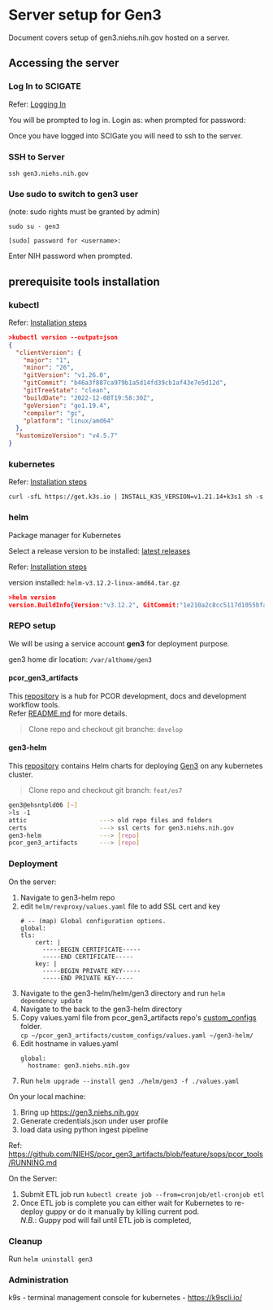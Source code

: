 # Server setup for Gen3
Document covers setup of gen3.niehs.nih.gov hosted on a server.

## Accessing the server

### Log In to SCIGATE
Refer: [Logging In](https://osc.niehs.nih.gov/hpcdocs/)

You will be prompted to log in.  Login as: <NIH Username> when prompted for password: <NIH Password>

Once you have logged into SCIGate you will need to ssh to the server.

### SSH to Server

```
ssh gen3.niehs.nih.gov
```

### Use sudo to switch to gen3 user
(note: sudo rights must be granted by admin)

```
sudo su - gen3

[sudo] password for <username>:
```
Enter NIH password when prompted.

## prerequisite tools installation
### kubectl
Refer: [Installation steps](https://kubernetes.io/docs/tasks/tools/install-kubectl-linux/)

```json
>kubectl version --output=json
{
  "clientVersion": {
    "major": "1",
    "minor": "26",
    "gitVersion": "v1.26.0",
    "gitCommit": "b46a3f887ca979b1a5d14fd39cb1af43e7e5d12d",
    "gitTreeState": "clean",
    "buildDate": "2022-12-08T19:58:30Z",
    "goVersion": "go1.19.4",
    "compiler": "gc",
    "platform": "linux/amd64"
  },
  "kustomizeVersion": "v4.5.7"
}
```

### kubernetes
Refer: [Installation steps](https://www.devopsart.com/2023/01/step-by-step-installation-of-k3s-in.html)

```
curl -sfL https://get.k3s.io | INSTALL_K3S_VERSION=v1.21.14+k3s1 sh -s
```

### helm
Package manager for Kubernetes

Select a release version to be installed: [latest releases](https://github.com/helm/helm/releases)  

Refer: [Installation steps](https://helm.sh/docs/intro/install/#from-the-binary-releases)

version installed: `helm-v3.12.2-linux-amd64.tar.gz`

```json
>helm version
version.BuildInfo{Version:"v3.12.2", GitCommit:"1e210a2c8cc5117d1055bfaa5d40f51bbc2e345e", GitTreeState:"clean", GoVersion:"go1.20.5"}
```

### REPO setup
We will be using a service account **gen3** for deployment purpose.  

gen3 home dir location: `/var/althome/gen3`

#### pcor_gen3_artifacts
This [repository](https://github.com/NIEHS/pcor_gen3_artifacts) is a hub for PCOR development, docs and development workflow tools.  
Refer [README.md](https://github.com/NIEHS/pcor_gen3_artifacts#readme) for more details.  
> Clone repo and checkout git branche: `develop`  


#### gen3-helm
This [repository](https://github.com/uc-cdis/gen3-helm) contains Helm charts for deploying [Gen3](https://gen3.org) on any kubernetes cluster.  
> Clone repo and checkout git branch: `feat/es7`


```bash
gen3@ehsntpld06 [~]
>ls -1
attic                    ---> old repo files and folders
certs                    ---> ssl certs for gen3.niehs.nih.gov
gen3-helm                ---> [repo]
pcor_gen3_artifacts      ---> [repo]
```

### Deployment
On the server:
1. Navigate to gen3-helm repo
1. edit `helm/revproxy/values.yaml` file to add SSL cert and key
    ```
    # -- (map) Global configuration options.
    global:
    tls:
        cert: |
          -----BEGIN CERTIFICATE-----
          -----END CERTIFICATE-----
        key: |
          -----BEGIN PRIVATE KEY-----
          -----END PRIVATE KEY-----

1. Navigate to the gen3-helm/helm/gen3 directory and run `helm dependency update`
1. Navigate to the back to the gen3-helm directory
1. Copy values.yaml file from pcor_gen3_artifacts repo's [custom_configs](https://github.com/NIEHS/pcor_gen3_artifacts/tree/main/custom_configs) folder.  
`cp ~/pcor_gen3_artifacts/custom_configs/values.yaml ~/gen3-helm/`
1. Edit hostname in values.yaml
    ```
    global:
      hostname: gen3.niehs.nih.gov
    ```
1. Run `helm upgrade --install gen3 ./helm/gen3 -f ./values.yaml`

On your local machine:
1. Bring up https://gen3.niehs.nih.gov
1. Generate credentials.json under user profile
1. load data using python ingest pipeline

Ref: https://github.com/NIEHS/pcor_gen3_artifacts/blob/feature/sops/pcor_tools/RUNNING.md

On the Server:
1. Submit ETL job run `kubectl create job --from=cronjob/etl-cronjob etl`
1. Once ETL job is complete you can either wait for Kubernetes to re-deploy guppy or do it manually by killing current pod.  
*N.B.*: Guppy pod will fail until ETL job is completed,

### Cleanup

Run `helm uninstall gen3`

### Administration

k9s - terminal management console for kubernetes - https://k9scli.io/

